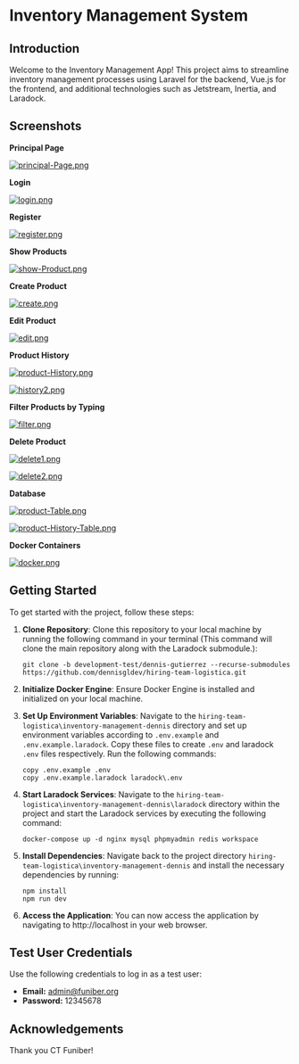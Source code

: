 # Inventory Management System

## Introduction

Welcome to the Inventory Management App! This project aims to streamline inventory management processes using Laravel for the backend, Vue.js for the frontend, and additional technologies such as Jetstream, Inertia, and Laradock.

## Screenshots

**Principal Page**

[![principal-Page.png](https://i.postimg.cc/bvFp9D4K/principal-Page.png)](https://postimg.cc/t1PKXTq5)

**Login**

[![login.png](https://i.postimg.cc/xjNTg5fg/login.png)](https://postimg.cc/NLYcj1rr)

**Register**

[![register.png](https://i.postimg.cc/7hS44Bbk/register.png)](https://postimg.cc/K3cwrDnq)

**Show Products**

[![show-Product.png](https://i.postimg.cc/ry4M5pjP/show-Product.png)](https://postimg.cc/7bqFkwp3)

**Create Product**

[![create.png](https://i.postimg.cc/G2V3d8Qk/create.png)](https://postimg.cc/5Y5WmtD0)

**Edit Product**

[![edit.png](https://i.postimg.cc/CLyM28d0/edit.png)](https://postimg.cc/9zpjRrGg)

**Product History**

[![product-History.png](https://i.postimg.cc/852Gq8p4/product-History.png)](https://postimg.cc/XGktCzyB)

[![history2.png](https://i.postimg.cc/Xvvn5c1f/history2.png)](https://postimg.cc/XrTMSFbq)

**Filter Products by Typing**

[![filter.png](https://i.postimg.cc/jScsCkcq/filter.png)](https://postimg.cc/21qpKGgg)

**Delete Product**

[![delete1.png](https://i.postimg.cc/tJ6qTqS8/delete1.png)](https://postimg.cc/MfW23S8Y)

[![delete2.png](https://i.postimg.cc/fTxWQb09/delete2.png)](https://postimg.cc/xc1VKn5f)

**Database**

[![product-Table.png](https://i.postimg.cc/pXYv11gQ/product-Table.png)](https://postimg.cc/zVB4ypD3)

[![product-History-Table.png](https://i.postimg.cc/fThZChgT/product-History-Table.png)](https://postimg.cc/Lhvr4Gpr)

**Docker Containers**

[![docker.png](https://i.postimg.cc/Pxph3fjN/docker.png)](https://postimg.cc/dkYzDYDK)

## Getting Started

To get started with the project, follow these steps:

1. **Clone Repository**: Clone this repository to your local machine by running the following command in your terminal (This command will clone the main repository along with the Laradock submodule.):

   ```
   git clone -b development-test/dennis-gutierrez --recurse-submodules https://github.com/dennisgldev/hiring-team-logistica.git
   ```

2. **Initialize Docker Engine**: Ensure Docker Engine is installed and initialized on your local machine.

3. **Set Up Environment Variables**: Navigate to the `hiring-team-logistica\inventory-management-dennis` directory and set up environment variables according to `.env.example` and `.env.example.laradock`. Copy these files to create `.env` and laradock `.env` files respectively. Run the following commands:

   ```
   copy .env.example .env
   copy .env.example.laradock laradock\.env
   ```

4. **Start Laradock Services**: Navigate to the `hiring-team-logistica\inventory-management-dennis\laradock` directory within the project and start the Laradock services by executing the following command:

   ```
   docker-compose up -d nginx mysql phpmyadmin redis workspace
   ```

5. **Install Dependencies**: Navigate back to the project directory `hiring-team-logistica\inventory-management-dennis` and install the necessary dependencies by running:

   ```
   npm install
   npm run dev
   ```

6. **Access the Application**: You can now access the application by navigating to http://localhost in your web browser.

## Test User Credentials

Use the following credentials to log in as a test user:

- **Email:** admin@funiber.org
- **Password:** 12345678

## Acknowledgements

Thank you CT Funiber!